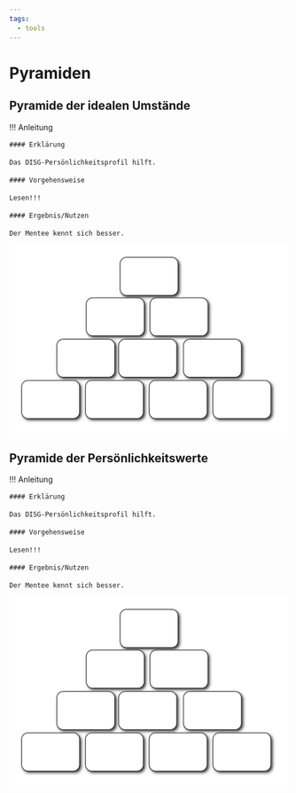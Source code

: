 ```yaml
---
tags:
  - tools
---
```


# Pyramiden


## Pyramide der idealen Umstände

!!! Anleitung

    #### Erklärung

    Das DISG-Persönlichkeitsprofil hilft. 

    #### Vorgehensweise

    Lesen!!!

    #### Ergebnis/Nutzen

    Der Mentee kennt sich besser.

![](../assets/pyramide.png)

## Pyramide der Persönlichkeitswerte

!!! Anleitung

    #### Erklärung

    Das DISG-Persönlichkeitsprofil hilft. 

    #### Vorgehensweise

    Lesen!!!

    #### Ergebnis/Nutzen

    Der Mentee kennt sich besser.

![](../assets/pyramide.png)
